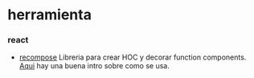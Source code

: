 # herramienta

### react  
- [recompose](https://github.com/acdlite/recompose) Libreria para crear HOC y decorar function components. [Aqui](https://www.youtube.com/watch?v=SQtrgiLy3Fo) hay una
  buena intro sobre como se usa. 
